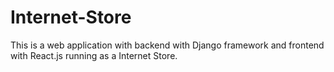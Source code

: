 # Internet-Store
This is a web application with backend with Django framework and frontend with React.js running as a Internet Store.
